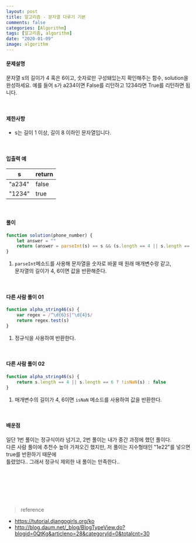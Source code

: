 ```yaml
---
layout: post
title: 알고리즘 - 문자열 다루기 기본
comments: false
categories: [Algorithm]
tags: [알고리즘, algorithm]
date: "2020-01-09"
image: algorithm
---
```


#### 문제설명

문자열 s의 길이가 4 혹은 6이고, 숫자로만 구성돼있는지 확인해주는 함수, solution을 완성하세요. 예를 들어 s가 a234이면 False를 리턴하고 1234라면 True를 리턴하면 됩니다.

<br>

#### 제한사항

-   s는 길이 1 이상, 길이 8 이하인 문자열입니다.

<br>

#### 입출력 예

| s      | return |
| ------ | ------ |
| "a234" | false  |
| "1234" | true   |

<br>

#### **풀이**

```javascript
function solution(phone_number) {
    let answer = ""
    return (answer = parseInt(s) == s && (s.length == 4 || s.length == 6) ? true : false)
}
```

1. `parseInt`메소드를 사용해 문자열을 숫자로 바꿀 때 원래 매개변수랑 같고,  
   문자열의 길이가 4, 6이면 값을 반환해준다.

<br>

#### **다른 사람 풀이 01**

```javascript
function alpha_string46(s) {
    var regex = /^\d{6}$|^\d{4}$/
    return regex.test(s)
}
```

1. 정규식을 사용하여 반환한다.

<br>

#### **다른 사람 풀이 02**

```javascript
function alpha_string46(s) {
    return s.length == 4 || s.length == 6 ? !isNaN(s) : false
}
```

1. 매개변수의 길이가 4, 6이면 `isNaN` 메소드를 사용하여 값을 반환한다.

<br>

#### **배운점**

일단 1번 풀이는 정규식이라 넘기고, 2번 풀이는 내가 중간 과정에 했던 풀이다.  
다른 사람 풀이에 추천수 높아 가져오긴 했지만, 저 풀이는 지수형태인 "1e22"를 넣으면 true를 반환하기 때문에  
틀렸었다.. 그래서 정규식 제외한 내 풀이는 만족한다..

<br><br><br><br><br>

> <subtitle>reference</subtitle>

-   https://tutorial.djangogirls.org/ko
-   http://blog.daum.net/_blog/BlogTypeView.do?blogid=0QtKg&articleno=28&categoryId=0&totalcnt=30

<br><br><br><br><br>
